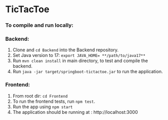 # TicTacToe

### To compile and run locally:

### Backend:
1. Clone and ```cd Backend``` into the Backend repository.
2. Set Java version to 17:
   ```export JAVA_HOME= **/path/to/java17**```
3. Run ```mvn clean install``` in main directory, to test and compile the backend.
4. Run ```java -jar target/springboot-tictactoe.jar``` to run the application.

### Frontend:
1. From root dir: ```cd Frontend```
2. To run the frontend tests, run ```npm test```.
3. Run the app using ```npm start```
3. The application should be running at : http://localhost:3000
